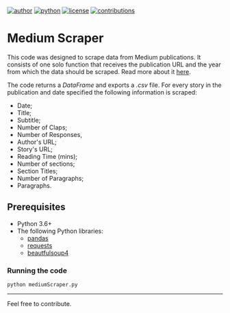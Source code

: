 [![author](https://badgen.net/badge/Author/otavio-s-s/blue)](https://www.linkedin.com/in/otavioss28/) [![python](https://badgen.net/badge/Python/3.6+/yellow)](https://www.python.org) [![license](https://img.shields.io/badge/License-MIT-red)](https://github.com/otavio-s-s/data_science/blob/master/LICENSE) [![contributions](https://badgen.net/badge/Contributions/Welcome/green)](https://github.com/otavio-s-s/data_science/issues) 

# **Medium Scraper**
This code was designed to scrape data from Medium publications. It consists of one solo function that receives the publication URL and the year from which the data should be scraped. Read more about it [here](https://hackernoon.com/how-to-scrape-a-medium-publication-a-python-tutorial-for-beginners-o8u3t69).

The code returns a *DataFrame* and exports a *.csv* file. For every story in the publication and date specified the following information is scraped:

* Date;
* Title;
* Subtitle;
* Number of Claps;
* Number of Responses,
* Author's URL;
* Story's URL;
* Reading Time (mins);
* Number of sections;
* Section Titles;
* Number of Paragraphs;
* Paragraphs.

## **Prerequisites**

* Python 3.6+
* The following Python libraries:
  * [pandas](https://pandas.pydata.org/pandas-docs/stable/getting_started/install.html)
  * [requests](https://requests.readthedocs.io/en/master/)
  * [beautfulsoup4](https://www.crummy.com/software/BeautifulSoup/bs4/doc/)
  
 ### **Running the code**
 `python mediumScraper.py`
  
 *** 
Feel free to contribute.
